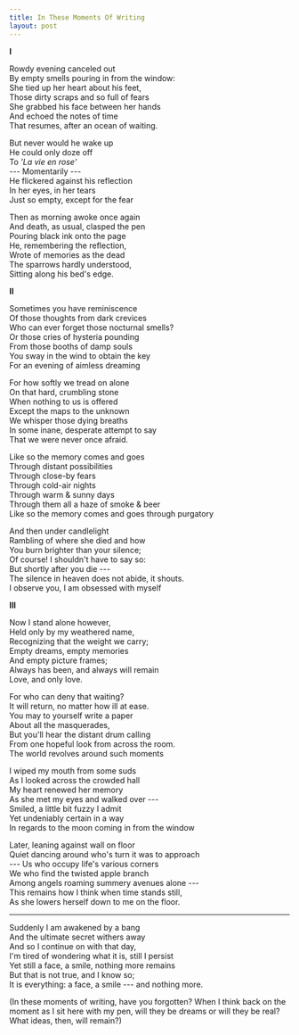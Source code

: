 ```yaml
---
title: In These Moments Of Writing
layout: post
---
```


**I**

Rowdy evening canceled out \
By empty smells pouring in from the window: \
She tied up her heart about his feet, \
Those dirty scraps and so full of fears \
She grabbed his face between her hands \
And echoed the notes of time \
That resumes, after an ocean of waiting.

But never would he wake up \
He could only doze off \
To *'La vie en rose'* \
--- Momentarily --- \
He flickered against his reflection \
In her eyes, in her tears \
Just so empty, except for the fear

Then as morning awoke once again \
And death, as usual, clasped the pen \
Pouring black ink onto the page \
He, remembering the reflection, \
Wrote of memories as the dead \
The sparrows hardly understood, \
Sitting along his bed's edge.

**II**

Sometimes you have reminiscence \
Of those thoughts from dark crevices \
Who can ever forget those nocturnal smells? \
Or those cries of hysteria pounding \
From those booths of damp souls \
You sway in the wind to obtain the key \
For an evening of aimless dreaming

For how softly we tread on alone \
On that hard, crumbling stone \
When nothing to us is offered \
Except the maps to the unknown \
We whisper those dying breaths \
In some inane, desperate attempt to say \
That we were never once afraid.

Like so the memory comes and goes \
Through distant possibilities \
Through close-by fears \
Through cold-air nights \
Through warm & sunny days \
Through them all a haze of smoke & beer \
Like so the memory comes and goes through purgatory

And then under candlelight \
Rambling of where she died and how \
You burn brighter than your silence; \
Of course! I shouldn't have to say so: \
But shortly after you die --- \
The silence in heaven does not abide, it shouts. \
I observe you, I am obsessed with myself

**III**

Now I stand alone however, \
Held only by my weathered name, \
Recognizing that the weight we carry; \
Empty dreams, empty memories \
And empty picture frames; \
Always has been, and always will remain \
Love, and only love.

For who can deny that waiting? \
It will return, no matter how ill at ease. \
You may to yourself write a paper \
About all the masquerades, \
But you'll hear the distant drum calling \
From one hopeful look from across the room. \
The world revolves around such moments

I wiped my mouth from some suds \
As I looked across the crowded hall \
My heart renewed her memory \
As she met my eyes and walked over --- \
Smiled, a little bit fuzzy I admit \
Yet undeniably certain in a way \
In regards to the moon coming in from the window

Later, leaning against wall on floor \
Quiet dancing around who's turn it was to approach \
--- Us who occupy life's various corners \
We who find the twisted apple branch \
Among angels roaming summery avenues alone --- \
This remains how I think when time stands still, \
As she lowers herself down to me on the floor.

---

Suddenly I am awakened by a bang \
And the ultimate secret withers away \
And so I continue on with that day, \
I'm tired of wondering what it is, still I persist \
Yet still a face, a smile, nothing more remains \
But that is not true, and I know so; \
It is everything: a face, a smile --- and nothing more.

(In these moments of writing, have you forgotten? When I think back on the moment as I sit here with my pen, will they be dreams or will they be real? What ideas, then, will remain?)
